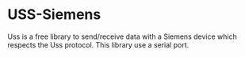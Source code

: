 # USS-Siemens
Uss is a free library to send/receive data with a Siemens device which respects the Uss protocol. This library use a serial port.
